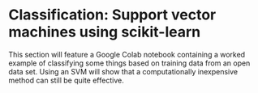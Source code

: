 # Classification: Support vector machines using scikit-learn

This section will feature a Google Colab notebook containing a worked
example of classifying some things based on training data from an open 
data set. Using an SVM will show that a computationally inexpensive
method can still be quite effective.
